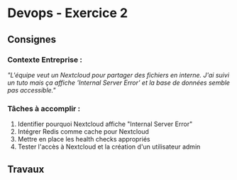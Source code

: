 # Devops - Exercice 2

## Consignes

### **Contexte Entreprise :**

*"L'équipe veut un Nextcloud pour partager des fichiers en interne. J'ai suivi un tuto mais ça affiche 'Internal Server Error' et la base de données semble pas accessible."*

### **Tâches à accomplir :**

1. Identifier pourquoi Nextcloud affiche "Internal Server Error"
2. Intégrer Redis comme cache pour Nextcloud
3. Mettre en place les health checks appropriés
4. Tester l'accès à Nextcloud et la création d'un utilisateur admin

## Travaux
